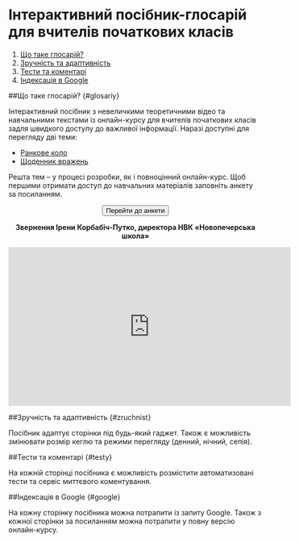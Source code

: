 # Інтерактивний посібник-глосарій для вчителів початкових класів

1. [Що таке глосарій?](#glosariy)
2. [Зручність та адаптивність](#zruchnist)
3. [Тести та коментарі](#testy)
4. [Індексація в Google](#google)

##Що таке глосарій?  {#glosariy}

Інтерактивний посібник з невеличкими теоретичними відео та навчальними текстами із онлайн-курсу для вчителів початкових класів задля швидкого доступу до важливої інформації. Наразі доступні для перегляду дві теми:

* [Ранкове коло](2/kolo.md)
* [Щоденник вражень](5/shodennyk-vrazhen.md)

Решта тем – у процесі розробки, як і повноцінний онлайн-курс. Щоб першими отримати доступ до навчальних матеріалів заповніть анкету за посиланням.

<p><center><a href="https://edera1.typeform.com/to/Gc9QZ4" target="_blank"><button type="button" class="btn btn-primary" aria-haspopup="true" aria-expanded="false">Перейти до анкети</button></a></center></p>

<p align="center"><b>Звернення Ірени Корбабіч-Путко, директора НВК «Новопечерська школа»</b></p>

<p align="center"><iframe width="560" height="315" src="https://www.youtube.com/embed/pjG4UDJt35M?ecver=1" frameborder="0" allowfullscreen></iframe></p>

##Зручність та адаптивність {#zruchnist}

Посібник адаптує сторінки під будь-який гаджет. Також є можливість змінювати розмір кеглю та режими перегляду (денний, нічний, сепія).

##Тести та коментарі {#testy}

На кожній сторінці посібника є можливість розмістити автоматизовані тести та сервіс миттєвого коментування.

##Індексація в Google {#google}

На кожну сторінку посібника можна потрапити із запиту Google. Також з кожної сторінки за посиланням можна потрапити у повну версію онлайн-курсу.